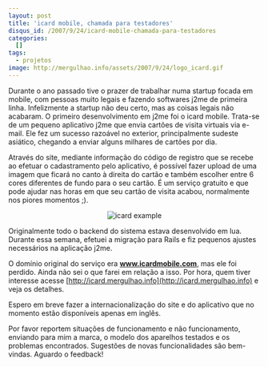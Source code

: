 ```yaml
--- 
layout: post
title: 'icard mobile, chamada para testadores'
disqus_id: /2007/9/24/icard-mobile-chamada-para-testadores
categories: 
  []
tags:
  - projetos
image: http://mergulhao.info/assets/2007/9/24/logo_icard.gif
---
```


Durante o ano passado tive o prazer de trabalhar numa startup focada em mobile, com pessoas muito legais e fazendo softwares j2me de primeira linha. Infelizmente a startup não deu certo, mas as coisas legais não acabaram. O primeiro desenvolvimento em j2me foi o icard mobile. Trata-se de um pequeno aplicativo j2me que envia cartões de visita virtuais via e-mail. Ele fez um sucesso razoável no exterior, principalmente sudeste asiático, chegando a enviar alguns milhares de cartões por dia.

Através do site, mediante informação do código de registro que se recebe ao efetuar o cadastramento pelo aplicativo, é possível fazer upload de uma imagem que ficará no canto à direita do cartão e também escolher entre 6 cores diferentes de fundo para o seu cartão. É um serviço gratuito e que pode ajudar nas horas em que seu cartão de visita acabou, normalmente nos piores momentos ;). 

<div style="text-align: center">
<img src="http://mergulhao.info/assets/2007/9/24/icard_example.png" alt="icard example" style="border: 0px;" />
</div>

Originalmente todo o backend do sistema estava desenvolvido em lua. Durante essa semana, efetuei a migração para Rails e fiz pequenos ajustes necessários na aplicação j2me.

O domínio original do serviço era __www.icardmobile.com__, mas ele foi perdido. Ainda não sei o que farei em relação a isso. Por hora, quem tiver interesse acesse [http://icard.mergulhao.info](http://icard.mergulhao.info) e veja os detalhes.

Espero em breve fazer a internacionalização do site e do aplicativo que no momento estão disponíveis apenas em inglês.

Por favor reportem situações de funcionamento e não funcionamento, enviando para mim a marca, o modelo dos aparelhos testados e os problemas encontrados. Sugestões de novas funcionalidades são bem-vindas. Aguardo o feedback!
